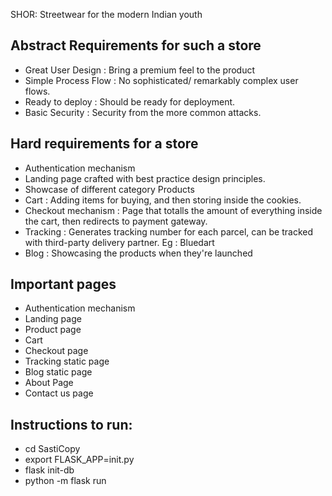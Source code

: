 SHOR: Streetwear for the modern Indian youth

## Abstract Requirements for such a store

- Great User Design : Bring a premium feel to the product
- Simple Process Flow : No sophisticated/ remarkably complex user flows.
- Ready to deploy : Should be ready for deployment.
- Basic Security :  Security from the more common attacks.

## Hard requirements for a store

- Authentication mechanism
- Landing page crafted with best practice design principles.
- Showcase of different category Products
- Cart : Adding items for buying, and then storing inside the cookies.
- Checkout mechanism : Page that totalls the amount of everything inside the cart, then redirects to payment gateway.
- Tracking : Generates tracking number for each parcel, can be tracked with third-party delivery partner. Eg : Bluedart
- Blog : Showcasing the products when they're launched

## Important pages 
- Authentication mechanism
- Landing page
- Product page
- Cart
- Checkout page
- Tracking static page
- Blog static page
- About Page
- Contact us page

## Instructions to run:
- cd SastiCopy
- export FLASK_APP=<double underscore>init<double underscore>.py
- flask init-db
- python -m flask run

